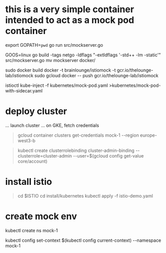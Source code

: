 # this is a very simple container intended to act as a mock pod container 

export GOPATH=`pwd`
go run src/mockserver.go

GOOS=linux go build -tags netgo -ldflags "-extldflags '-std++ -lm -static'" src/mockserver.go
mv mockserver docker/

sudo docker build docker -t brainlounge/istiomock -t gcr.io/thelounge-lab/istiomock
sudo gcloud docker -- push gcr.io/thelounge-lab/istiomock

istioctl kube-inject -f kubernetes/mock-pod.yaml >kubernetes/mock-pod-with-sidecar.yaml

# deploy cluster

... launch cluster ...
on GKE, fetch credentials
> gcloud container clusters get-credentials mock-1 --region europe-west3-b

> kubectl create clusterrolebinding cluster-admin-binding     --clusterrole=cluster-admin     --user=$(gcloud config get-value core/account)

# install istio
> cd $ISTIO
> cd install/kubernetes
> kubectl apply -f istio-demo.yaml

# create mock env 
kubectl create ns mock-1

kubectl config set-context $(kubectl config current-context) --namespace mock-1

